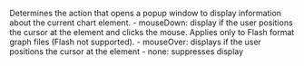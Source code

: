 Determines the action that opens a popup window to display
            information about the current chart element.
            - mouseDown: display if the user positions the cursor at the element
            and clicks the mouse. Applies only to Flash format graph files (Flash not supported).
            - mouseOver: displays if the user positions the cursor at the element
            - none: suppresses display